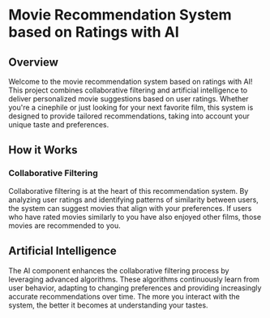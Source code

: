 # Movie Recommendation System based on Ratings with AI
## Overview
Welcome to the movie recommendation system based on ratings with AI! This project combines collaborative filtering and artificial intelligence to deliver personalized movie suggestions based on user ratings. Whether you're a cinephile or just looking for your next favorite film, this system is designed to provide tailored recommendations, taking into account your unique taste and preferences.
## How it Works
### Collaborative Filtering
Collaborative filtering is at the heart of this recommendation system. By analyzing user ratings and identifying patterns of similarity between users, the system can suggest movies that align with your preferences. If users who have rated movies similarly to you have also enjoyed other films, those movies are recommended to you.
## Artificial Intelligence
The AI component enhances the collaborative filtering process by leveraging advanced algorithms. These algorithms continuously learn from user behavior, adapting to changing preferences and providing increasingly accurate recommendations over time. The more you interact with the system, the better it becomes at understanding your tastes.
